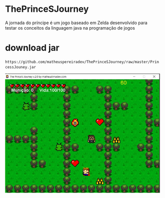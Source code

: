# ThePrinceSJourney
A jornada do príncipe é um jogo baseado em Zelda desenvolvido para testar os conceitos da linguagem java na programação de jogos

# download jar

``https://github.com/matheuspereiradev/ThePrinceSJourney/raw/master/PrincessJouney.jar``

![alt text](https://github.com/matheuspereiradev/ThePrinceSJourney/blob/master/print.jpg?raw=true)
